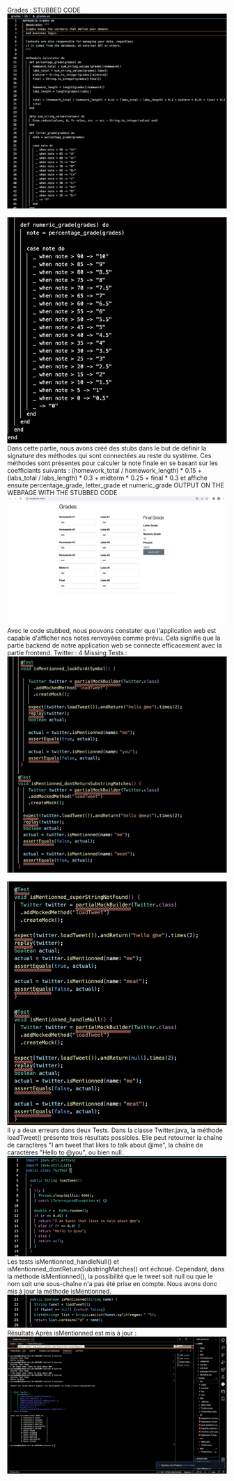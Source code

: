 Grades : 
STUBBED CODE
 <br> ![image](img/G1.png) <br>
 <br> ![image](img/G2.png) <br>
Dans cette partie, nous avons créé des stubs dans le but de définir la signature des méthodes qui sont connectées au reste du système. Ces méthodes sont présentes pour calculer la note finale en se basant sur les coefficiants suivants :
(homework_total / homework_length) * 0.15 + (labs_total / labs_length) * 0.3 + midterm * 0.25 + final * 0.3 et affiche ensuite percentage_grade, letter_grade et numeric_grade
OUTPUT ON THE WEBPAGE WITH THE STUBBED CODE 
 <br> ![image](img/represent.png) <br> 
Avec le code stubbed, nous pouvons constater que l'application web est capable d'afficher nos notes renvoyées comme prévu. Cela signifie que la partie backend de notre application web se connecte efficacement avec la partie frontend.
Twitter :
4 Missing Tests :
 <br> ![image](img/test1.png) <br>
 <br> ![image](img/test2.png) <br>
Il y a deux erreurs dans deux Tests. Dans la classe Twitter.java, la méthode loadTweet() présente trois résultats possibles. Elle peut retourner la chaîne de caractères "I am tweet that likes to talk about @me", la chaîne de caractères "Hello to @you", ou bien null.
 <br> ![image](img/up1.png) <br>
Les tests isMentionned_handleNull() et isMentionned_dontReturnSubstringMatches() ont échoué. Cependant, dans la méthode isMentionned(), la possibilité que le tweet soit null ou que le nom soit une sous-chaîne n'a pas été prise en compte. Nous avons donc mis à jour la méthode isMentionned.
 <br> ![image](img/up2.png) <br>
Résultats Après isMentionned est mis à jour :
 <br> ![image](img/bin:test.png) <br>


